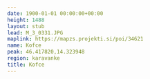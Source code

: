 ```yaml
---
date: 1900-01-01 00:00:00+00:00
height: 1488
layout: stub
lead: M_3_0331.JPG
maplink: https://mapzs.projekti.si/poi/34621
name: Kofce
peak: 46.417820,14.323948
region: karavanke
title: Kofce
---
```

